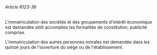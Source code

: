 ###### Article R123-36

L'immatriculation des sociétés et des groupements d'intérêt économique est demandée sitôt accomplies les formalités de constitution, publicité comprise.

L'immatriculation des autres personnes morales est demandée dans les quinze jours de l'ouverture du siège ou de l'établissement.

